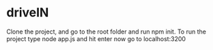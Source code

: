 # driveIN
Clone the project, and go to the root folder and run npm init. To run the project type node app.js and hit enter now go to localhost:3200 
